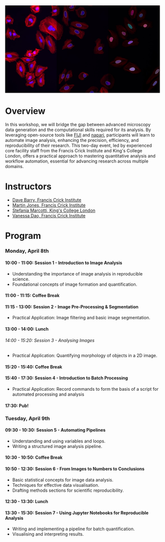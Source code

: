 ![Banner](./Resources/RMS-DAIM_Workshop_Banner_Image.jpg)

# Overview

In this workshop, we will bridge the gap between advanced microscopy data generation and the computational skills required for its analysis. By leveraging open-source tools like [FIJI](https://fiji.sc) and [napari](https://napari.org), participants will learn to automate image analysis, enhancing the precision, efficiency, and reproducibility of their research. This two-day event, led by experienced core facility staff from the Francis Crick Institute and King's College London, offers a practical approach to mastering quantitative analysis and workflow automation, essential for advancing research across multiple domains.

# Instructors
* [Dave Barry, Francis Crick Institute](https://www.crick.ac.uk/research/find-a-researcher/david-barry)
* [Martin Jones, Francis Crick Institute](https://www.crick.ac.uk/research/find-a-researcher/martin-jones)
* [Stefania Marcotti, King's College London](https://www.kcl.ac.uk/people/stefania-marcotti)
* [Vanessa Dao, Francis Crick Institute](https://www.crick.ac.uk/research/find-a-researcher/vanessa-dao)

# Program

### Monday, April 8th

#### 10:00 - 11:00: Session 1 - Introduction to Image Analysis

* Understanding the importance of image analysis in reproducible science.
* Foundational concepts of image formation and quantification.

#### 11:00 - 11:15: Coffee Break

#### 11:15 - 13:00: Session 2 - Image Pre-Processing & Segmentation

* Practical Application: Image filtering and basic image segmentation.

#### 13:00 - 14:00: Lunch

###### 14:00 - 15:20: Session 3 - Analysing Images

* Practical Application: Quantifying morphology of objects in a 2D image.

#### 15:20 - 15:40: Coffee Break

#### 15:40 - 17:30: Session 4 - Introduction to Batch Processing

* Practical Application: Record commands to form the basis of a script for automated processing and analysis

#### 17:30: Pub!

### Tuesday, April 9th

#### 09:30 - 10:30: Session 5 - Automating Pipelines

* Understanding and using variables and loops.
* Writing a structured image analysis pipeline.

#### 10:30 - 10:50: Coffee Break

#### 10:50 - 12:30: Session 6 - From Images to Numbers to Conclusions

* Basic statistical concepts for image data analysis.
* Techniques for effective data visualisation.
* Drafting methods sections for scientific reproducibility.

#### 12:30 - 13:30: Lunch

#### 13:30 - 15:30: Session 7 - Using Jupyter Notebooks for Reproducible Analysis

* Writing and implementing a pipeline for batch quantification.
* Visualising and interpreting results.
